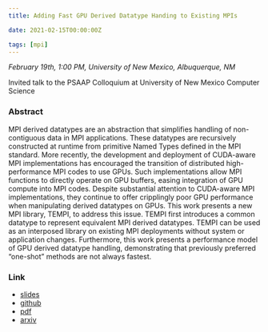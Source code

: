 ```yaml
---
title: Adding Fast GPU Derived Datatype Handing to Existing MPIs

date: 2021-02-15T00:00:00Z

tags: [mpi]
---
```


*February 19th, 1:00 PM, University of New Mexico, Albuquerque, NM*

Invited talk to the PSAAP Colloquium at University of New Mexico Computer Science

### Abstract

MPI derived datatypes are an abstraction that simplifies handling of non-contiguous data in MPI applications. These datatypes are recursively constructed at runtime from primitive Named Types defined in the MPI standard. More recently, the development and deployment of CUDA-aware MPI implementations has encouraged the transition of distributed high-performance MPI codes to use GPUs. Such implementations allow MPI functions to directly operate on GPU buffers, easing integration of GPU compute into MPI codes. Despite substantial attention to CUDA-aware MPI implementations, they continue to offer cripplingly poor GPU performance when manipulating derived datatypes on GPUs. This work presents a new MPI library, TEMPI, to address this issue. TEMPI first introduces a common datatype to represent equivalent MPI derived datatypes. TEMPI can be used as an interposed library on existing MPI deployments without system or application changes. Furthermore, this work presents a performance model of GPU derived datatype handling, demonstrating that previously preferred “one-shot” methods are not always fastest.

### Link

* [slides](/pdf/20210219_unm_slides.pdf)
* [github](https://github.com/cwpearson/tempi)
* [pdf](/pdf/20210121_pearson_arxiv.pdf)
* [arxiv](https://arxiv.org/abs/2012.14363)